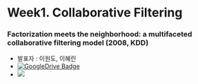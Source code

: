 # Week1. Collaborative Filtering  

### Factorization meets the neighborhood: a multifaceted collaborative filtering model (2008, KDD)  
* 발표자 : 이원도, 이혜린  
* [![GoogleDrive Badge](https://img.shields.io/badge/Paper-405263?style=flat-square&logo=Quip&link=https://drive.google.com/file/d/1VnYsB8k4Fxu6UFhAxuTi4m01BjoH2uwS/view?usp=sharing)](https://dl.acm.org/doi/10.1145/1401890.1401944)  
* <a href="https://velog.io/@tobigs-recsys/Paper-Review-KDD-2008-Factorization-meets-the-neighborhood-a-multifaceted-collaborative-filtering-model" target="_blank"><img src="https://img.shields.io/badge/Velog-20c997?style=flat-square&logo=Vimeo&logoColor=white"/></a>
